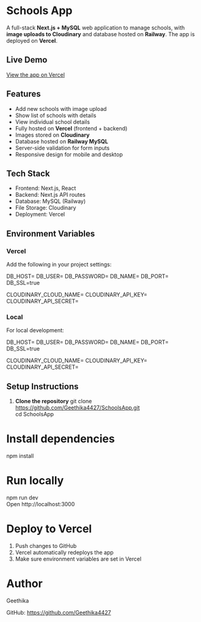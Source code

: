 # Schools App

A full-stack **Next.js + MySQL** web application to manage schools, with **image uploads to Cloudinary** and database hosted on **Railway**. The app is deployed on **Vercel**.

## **Live Demo**
[View the app on Vercel](https://schools-app-7npp.vercel.app/)

## **Features**
- Add new schools with image upload
- Show list of schools with details
- View individual school details
- Fully hosted on **Vercel** (frontend + backend)
- Images stored on **Cloudinary**
- Database hosted on **Railway MySQL**
- Server-side validation for form inputs
- Responsive design for mobile and desktop

## **Tech Stack**
- Frontend: Next.js, React
- Backend: Next.js API routes
- Database: MySQL (Railway)
- File Storage: Cloudinary
- Deployment: Vercel

## **Environment Variables**

### **Vercel**
Add the following in your project settings:

DB_HOST=<Railway DB host>
DB_USER=<Railway DB username>
DB_PASSWORD=<Railway DB password>
DB_NAME=<Railway DB name>
DB_PORT=<Railway DB port>
DB_SSL=true

CLOUDINARY_CLOUD_NAME=<Cloudinary cloud name>
CLOUDINARY_API_KEY=<Cloudinary API key>
CLOUDINARY_API_SECRET=<Cloudinary API secret>

### **Local**
For local development:

DB_HOST=<Railway DB host>
DB_USER=<Railway DB username>
DB_PASSWORD=<Railway DB password>
DB_NAME=<Railway DB name>
DB_PORT=<Railway DB port>
DB_SSL=true

CLOUDINARY_CLOUD_NAME=<Cloudinary cloud name>
CLOUDINARY_API_KEY=<Cloudinary API key>
CLOUDINARY_API_SECRET=<Cloudinary API secret>

## **Setup Instructions**

1. **Clone the repository**
git clone https://github.com/Geethika4427/SchoolsApp.git <br>
cd SchoolsApp<br>

# Install dependencies
npm install

# Run locally<br>
npm run dev <br>
Open http://localhost:3000

# Deploy to Vercel

1) Push changes to GitHub <br>
2) Vercel automatically redeploys the app <br>
3) Make sure environment variables are set in Vercel<br>

# Author
Geethika <br>

GitHub: https://github.com/Geethika4427

